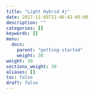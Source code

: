 ```yaml
---
title: "Light Hybrid 4j"
date: 2017-11-05T11:46:42-05:00
description: ""
categories: []
keywords: []
menu:
  docs:
    parent: "getting-started"
    weight: 30
weight: 30
sections_weight: 30
aliases: []
toc: false
draft: false
---
```

